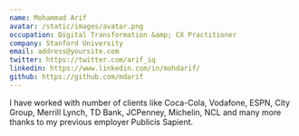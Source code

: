 ```yaml
---
name: Mohammad Arif
avatar: /static/images/avatar.png
occupation: Digital Transformation &amp; CX Practitioner
company: Stanford University
email: address@yoursite.com
twitter: https://twitter.com/arif_iq
linkedin: https://www.linkedin.com/in/mohdarif/
github: https://github.com/mdarif
---
```


I have worked with number of clients like Coca-Cola, Vodafone, ESPN, City Group, Merrill Lynch, TD Bank, JCPenney, Michelin, NCL and many more thanks to my previous employer Publicis Sapient.
